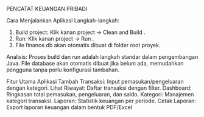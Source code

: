 PENCATAT KEUANGAN PRIBADI

Cara Menjalankan Aplikasi
Langkah-langkah:
1. Build project: Klik kanan project → Clean and Build .
2. Run: Klik kanan project → Run .
3. File finance.db akan otomatis dibuat di folder root proyek.
   
Analisis:
Proses build dan run adalah langkah standar dalam pengembangan Java.
File database akan otomatis dibuat jika belum ada, memudahkan pengguna tanpa perlu konfigurasi tambahan.

Fitur Utama Aplikasi
Tambah Transaksi: Input pemasukan/pengeluaran dengan kategori.
Lihat Riwayat: Daftar transaksi dengan filter.
Dashboard: Ringkasan total pemasukan, pengeluaran, dan saldo.
Kategori: Manajemen kategori transaksi.
Laporan: Statistik keuangan per periode.
Cetak Laporan: Export laporan keuangan dalam bentuk PDF/Excel
